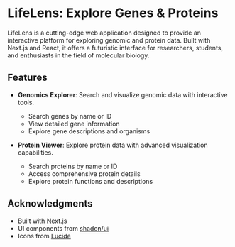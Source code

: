 # LifeLens: Explore Genes & Proteins

LifeLens is a cutting-edge web application designed to provide an interactive platform for exploring genomic and protein data. Built with Next.js and React, it offers a futuristic interface for researchers, students, and enthusiasts in the field of molecular biology.

## Features

- **Genomics Explorer**: Search and visualize genomic data with interactive tools.
  - Search genes by name or ID
  - View detailed gene information
  - Explore gene descriptions and organisms

- **Protein Viewer**: Explore protein data with advanced visualization capabilities.
  - Search proteins by name or ID
  - Access comprehensive protein details
  - Explore protein functions and descriptions

## Acknowledgments

- Built with [Next.js](https://nextjs.org/)
- UI components from [shadcn/ui](https://ui.shadcn.com/)
- Icons from [Lucide](https://lucide.dev/)
